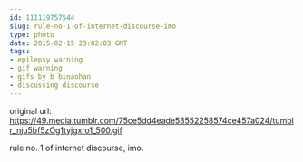 ```yaml
---
id: 111119757544
slug: rule-no-1-of-internet-discourse-imo
type: photo
date: 2015-02-15 23:02:03 GMT
tags:
- epilepsy warning
- gif warning
- gifs by b binaohan
- discussing discourse
---
```

original url: https://49.media.tumblr.com/75ce5dd4eade53552258574ce457a024/tumblr_nju5bf5zOg1tyjgxro1_500.gif

rule no. 1 of internet discourse, imo.